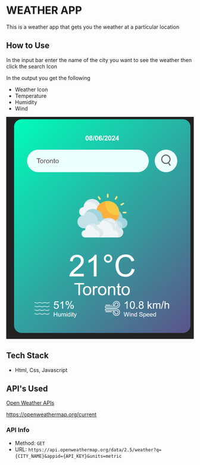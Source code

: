 # WEATHER APP

This is a weather app that gets you the weather at a particular location

## How to Use

In the input bar enter the name of the city you want to see the weather then click the search Icon

In the output you get the following

- Weather Icon
- Temperature
- Humidity
- Wind

![](./images/weatherHtml.png)

## Tech Stack
- Html, Css, Javascript
## API's Used

[Open Weather APIs](https://openweathermap.org/)

https://openweathermap.org/current

### API Info

- Method: `GET`
- URL: `https://api.openweathermap.org/data/2.5/weather?q={CITY_NAME}&appid={API_KEY}&units=metric`
